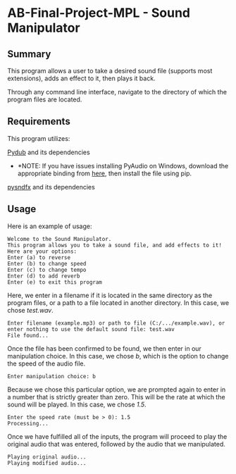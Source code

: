 # AB-Final-Project-MPL - Sound Manipulator

## Summary
This program allows a user to take a desired sound file (supports most extensions),
adds an effect to it, then plays it back.

Through any command line interface, navigate to the directory of which the program files are located.


## Requirements
This program utilizes:

[Pydub](https://github.com/jiaaro/pydub) and its dependencies
- *NOTE: If you have issues installing PyAudio on Windows, download the appropriate binding from [here](https://www.lfd.uci.edu/~gohlke/pythonlibs/#pyaudio),
then install the file using pip.

[pysndfx](https://github.com/carlthome/python-audio-effects) and its dependencies 

## Usage
Here is an example of usage:

```commandline
Welcome to the Sound Manipulator.
This program allows you to take a sound file, and add effects to it!
Here are your options:
Enter (a) to reverse
Enter (b) to change speed
Enter (c) to change tempo
Enter (d) to add reverb
Enter (e) to exit this program
```
Here, we enter in a filename if it is located in the same directory as the program files, or a path to a file located in another directory.
In this case, we chose _test.wav_.
```commandline
Enter filename (example.mp3) or path to file (C:/.../example.wav), or enter nothing to use the default sound file: test.wav
File found...
```
Once the file has been confirmed to be found, we then enter in our manipulation choice.
In this case, we chose _b_, which is the option to change the speed of the audio file.
```commandline
Enter manipulation choice: b
```
Because we chose this particular option, we are prompted again to enter in a number that is strictly greater than zero.
This will be the rate at which the sound will be played.
In this case, we chose _1.5_.
```commandline
Enter the speed rate (must be > 0): 1.5
Processing...
```
Once we have fulfilled all of the inputs, the program will proceed to play the original audio that was entered, followed by the audio that we manipulated.
```commandline
Playing original audio...
Playing modified audio...
```
